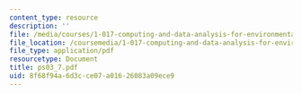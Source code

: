 ```yaml
---
content_type: resource
description: ''
file: /media/courses/1-017-computing-and-data-analysis-for-environmental-applications-fall-2003/8f68f94a6d3cce07a01626083a09ece9_ps03_7.pdf
file_location: /coursemedia/1-017-computing-and-data-analysis-for-environmental-applications-fall-2003/8f68f94a6d3cce07a01626083a09ece9_ps03_7.pdf
file_type: application/pdf
resourcetype: Document
title: ps03_7.pdf
uid: 8f68f94a-6d3c-ce07-a016-26083a09ece9
---
```

